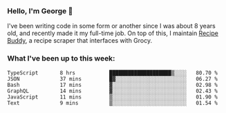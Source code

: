 ### Hello, I'm George 👋

I've been writing code in some form or another since I was about 8 years old, and recently made it my full-time job. On top of this, I maintain [Recipe Buddy](https://github.com/georgegebbett/recipe-buddy), a recipe scraper that interfaces with Grocy.  

<!--
**georgegebbett/georgegebbett** is a ✨ _special_ ✨ repository because its `README.md` (this file) appears on your GitHub profile.

Here are some ideas to get you started:

- 🔭 I’m currently working on ...
- 🌱 I’m currently learning ...
- 👯 I’m looking to collaborate on ...
- 🤔 I’m looking for help with ...
- 💬 Ask me about ...
- 📫 How to reach me: ...
- 😄 Pronouns: ...
- ⚡ Fun fact: ...
-->

### What I've been up to this week:
<!--START_SECTION:waka-->

```text
TypeScript       8 hrs           ████████████████████▒░░░░   80.70 %
JSON             37 mins         █▓░░░░░░░░░░░░░░░░░░░░░░░   06.27 %
Bash             17 mins         ▓░░░░░░░░░░░░░░░░░░░░░░░░   02.98 %
GraphQL          14 mins         ▓░░░░░░░░░░░░░░░░░░░░░░░░   02.43 %
JavaScript       11 mins         ▒░░░░░░░░░░░░░░░░░░░░░░░░   01.90 %
Text             9 mins          ▒░░░░░░░░░░░░░░░░░░░░░░░░   01.54 %
```

<!--END_SECTION:waka-->
